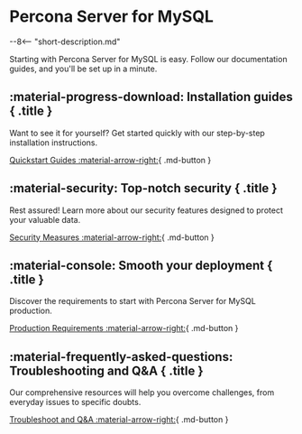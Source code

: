 # Percona Server for MySQL

--8<-- "short-description.md"

Starting with Percona Server for MySQL is easy. Follow our documentation guides, and you'll be set up in a minute.

<div data-grid markdown>

<div data-banner markdown>

## :material-progress-download: Installation guides { .title }

Want to see it for yourself? Get started quickly with our step-by-step installation instructions.

[Quickstart Guides :material-arrow-right:](installation/quickstart-guides.md){ .md-button }

</div>

<div data-banner markdown>

## :material-security: Top-notch security { .title }

Rest assured! Learn more about our security features designed to protect your valuable data.

[Security Measures :material-arrow-right:](security/overview.md){ .md-button }

</div>

<div data-banner markdown>

## :material-console: Smooth your deployment { .title }

Discover the requirements to start with Percona Server for MySQL production.

[Production Requirements :material-arrow-right:](how-to/overview.md){ .md-button }

</div>

<div data-banner markdown>

## :material-frequently-asked-questions: Troubleshooting and Q&A { .title }

Our comprehensive resources will help you overcome challenges, from everyday issues to specific doubts.

[Troubleshoot and Q&A :material-arrow-right:](troubleshoot-and-qa/overview.md){ .md-button }

</div>

</div>